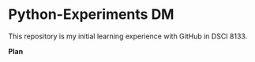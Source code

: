 # Python-Experiments DM
This repository is my initial learning experience with GitHub in DSCI 8133.

**Plan**

